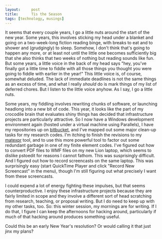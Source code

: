 ```yaml
---
layout:     post
title:      Tis the Season
tags: [technology, musings]
---
```


It seems that every couple years, I go a little nuts around the start of the
new year.  Some years, this involves sticking my head under a blanket and
going on a two-week-long fiction reading binge, with breaks to eat and to shower
and (grudgingly) to sleep.  Somehow, I don't think that's going to happen any
more, or at least not until the little one becomes sufficiently big that she
also thinks that two weeks of nothing but reading sounds like fun.  But some
years, a little voice in the back of my head says "hey, you've finally got a
little time to fiddle with all those things you thought you were going to fiddle
with earlier in the year!"  This little voice is, of course, somewhat deluded.
The lack of immediate deadlines is not the same things as an excess of time,
and what I really *should* do is mark things of my list of deferred chores.
But I listen to the little voice anyhow.  As I say, I go a little nuts.

Some years, my fiddling involves rewriting chunks of software, or launching
headlong into a new bit of code.  This year, it looks like the part of my
crocodile brain that evaluates shiny things has decided that infrastructure
projects are particularly attractive.  So I now have a Windows development
environment again (hosted under a virtual machine using Parallels), I have my
repositories up on [bitbucket](http://www.bitbucket.org), and I've mapped out
some major clean-up tasks for my research codes.  I'm itching to finish the
revisions to my [matexpr](http://www.cs.cornell.edu/~bindel/sw/matexpr/) tool,
and to use this more powerful tool to factor out some redundant garbage in one
of my finite element codes.  I've figured out how to convert PDF files to WMF
files on my new Lion laptop, which seems to dislike pstoedit for reasons I
cannot fathom.  This was susprisingly difficult.  And I figured out how to
record screencasts on the same laptop.  This was surprisingly easy (start
QuickTime Player and click "Record New Screencast" in the menu), though I'm
still figuring out what precisely I want from these screencasts.

I could expend a lot of energy fighting these impulses, but that seems
counterproductive.  I enjoy these infrastructure projects because they are
fairly limited in scope and they involve a different sort of head scratching
from research, teaching, or proposal writing.  But I do need to keep up with
my other tasks, too.  So: this winter session, my mornings are for writing.
If I do that, I figure I can keep the afternoons for hacking around,
particularly if much of that hacking around produces something useful.

Could this be an early New Year's resolution?  Or would calling it that just
jinx my plans?
